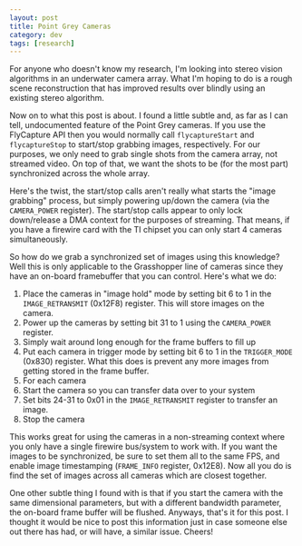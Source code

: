 ```yaml
---           
layout: post
title: Point Grey Cameras
category: dev
tags: [research]
---
```


For anyone who doesn't know my research, I'm looking into stereo vision
algorithms in an underwater camera array. What I'm hoping to do is a rough
scene reconstruction that has improved results over blindly using an existing
stereo algorithm.

<!-- more -->

Now on to what this post is about. I found a little subtle and, as far as I can
tell, undocumented feature of the Point Grey cameras. If you use the FlyCapture
API then you would normally call `flycaptureStart` and `flycaptureStop` to
start/stop grabbing images, respectively. For our purposes, we only need to
grab single shots from the camera array, not streamed video. On top of that, we
want the shots to be (for the most part) synchronized across the whole array.

Here's the twist, the start/stop calls aren't really what starts the "image
grabbing" process, but simply powering up/down the camera (via the
`CAMERA_POWER` register). The start/stop calls appear to only lock down/release
a DMA context for the purposes of streaming. That means, if you have a firewire
card with the TI chipset you can only start 4 cameras simultaneously.

So how do we grab a synchronized set of images using this knowledge? Well this
is only applicable to the Grasshopper line of cameras since they have an
on-board framebuffer that you can control. Here's what we do:

1. Place the cameras in "image hold" mode by setting bit 6 to 1 in the
   `IMAGE_RETRANSMIT` (0x12F8) register. This will store images on the camera.
2. Power up the cameras by setting bit 31 to 1 using the `CAMERA_POWER` register.
3. Simply wait around long enough for the frame buffers to fill up
4. Put each camera in trigger mode by setting bit 6 to 1 in the `TRIGGER_MODE`
   (0x830) register. What this does is prevent any more images from getting
   stored in the frame buffer.
5. For each camera
  1. Start the camera so you can transfer data over to your system
  2. Set bits 24-31 to 0x01 in the `IMAGE_RETRANSMIT` register to transfer an image.
  3. Stop the camera

This works great for using the cameras in a non-streaming context where you
only have a single firewire bus/system to work with. If you want the images to
be synchronized, be sure to set them all to the same FPS, and enable image
timestamping (`FRAME_INFO` register, 0x12E8). Now all you do is find the set of
images across all cameras which are closest together.

One other subtle thing I found with is that if you start the camera with the
same dimensional parameters, but with a different bandwidth parameter, the
on-board frame buffer will be flushed. Anyways, that's it for this post. I
thought it would be nice to post this information just in case someone else out
there has had, or will have, a similar issue. Cheers!
